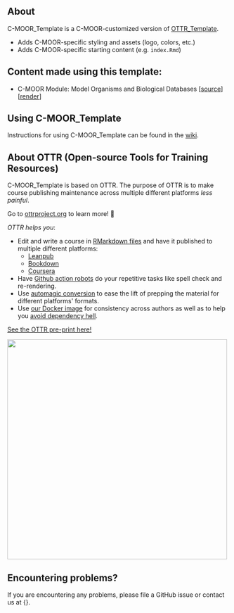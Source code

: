 ## About

C-MOOR_Template is a C-MOOR-customized version of [OTTR_Template](https://github.com/jhudsl/OTTR_Template).

- Adds C-MOOR-specific styling and assets (logo, colors, etc.)
- Adds C-MOOR-specific starting content (e.g. `index.Rmd`)

## Content made using this template:

- C-MOOR Module: Model Organisms and Biological Databases \[[source](https://github.com/C-MOOR/module-model-org-db)\]\[[render](https://www.c-moor.org/module-model-org-db/)\]

## Using C-MOOR_Template

Instructions for using C-MOOR_Template can be found in the [wiki](https://github.com/C-MOOR/C-MOOR_Template/wiki).

## About OTTR (Open-source Tools for Training Resources)

C-MOOR_Template is based on OTTR.  The purpose of OTTR is to make course publishing maintenance across multiple different platforms _less painful_.

Go to [ottrproject.org](https://www.ottrproject.org/) to learn more! :tada:

_OTTR helps you_:   

- Edit and write a course in [RMarkdown files](https://rmarkdown.rstudio.com/) and have it published to multiple different platforms:
  - [Leanpub](https://leanpub.com/bookstore?type=course)
  - [Bookdown](https://bookdown.org/)
  - [Coursera](https://www.coursera.org/)
- Have [Github action robots](https://www.ottrproject.org/customize-robots.html) do your repetitive tasks like spell check and re-rendering.
- Use [automagic conversion](https://github.com/jhudsl/ottrpal) to ease the lift of prepping the material for different platforms' formats.
- Use [our Docker image](https://hub.docker.com/repository/docker/jhudsl/base_ottr) for consistency across authors as well as to help you [avoid dependency hell](https://en.wikipedia.org/wiki/Dependency_hell).

[See the OTTR pre-print here!](https://arxiv.org/abs/2203.07083)

<img src="https://docs.google.com/presentation/d/18k_QN7l6zqZQXoiRfKWzcYFXNXJJEo6j4daYGoc3UcU/export/png?id=18k_QN7l6zqZQXoiRfKWzcYFXNXJJEo6j4daYGoc3UcU&pageid=gf4fcf6569c_2_29" width="500"/>

## Encountering problems?

If you are encountering any problems, please file a GitHub issue or contact us at {}.

